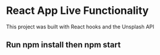 # React App Live Functionality

This project was built with React hooks and the Unsplash API

## Run npm install then npm start